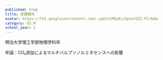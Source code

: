 ```yaml
---
published: true
title: 安蔵健司
avatar: https://lh3.googleusercontent.com/-yqXCVcM9y9c/XpcwtSZZ-PI/AAAAAAAATVA/qdDV808aFrYW2s7-UK_SvfXwRTvJQfDkACLcBGAsYHQ/IMG_2166.jpg
category: 03_M
school_year: 1
---
```

明治大学理工学部物理学科卒

卒論：CO₂添加によるマルチバルブソノルミネセンスへの影響